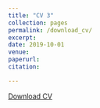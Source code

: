 ```yaml
---
title: "CV 3"
collection: pages
permalink: /download_cv/
excerpt: 
date: 2019-10-01
venue: 
paperurl: 
citation: 

---
```


[Download CV]('http://EnhaoLiu.github.io/files/2019_CV_full_Enhao_Liu.pdf')

